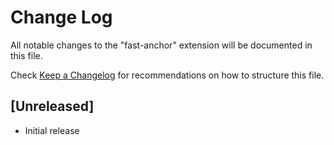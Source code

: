 # Change Log

All notable changes to the "fast-anchor" extension will be documented in this file.

Check [Keep a Changelog](http://keepachangelog.com/) for recommendations on how to structure this file.

## [Unreleased]

- Initial release